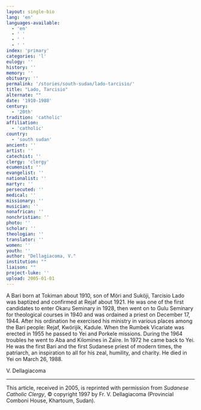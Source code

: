 ```yaml
---
layout: single-bio
lang: 'en'
languages-available:
  - 'en'
  - ' '
  - ' '
  - ' '
index: 'primary'
categories: 'l'
eulogy: ''
history: ''
memory: ''
obituary: ''
permalink: '/stories/south-sudan/lado-tarcisio/'
title: "Lado, Tarcisio"
alternate: ""
date: '1910-1988'
century:
  - '20th'
tradition: 'catholic'
affiliation:
  - 'catholic'
country:
  - 'south sudan'
ancient: ''
artist: ''
catechist: ''
clergy: 'clergy'
ecumenist: ''
evangelist: ''
nationalist: ''
martyr: ''
persecuted: ''
medical: ''
missionary: ''
musician: ''
nonafrican: ''
nonchristian: ''
photo: ''
scholar: ''
theologian: ''
translator: ''
women: ''
youth: ''
author: "Dellagiacoma, V."
institution: ""
liaison: ""
project-luke: ''
upload: 2005-01-01
---
```




A Bari born at Tokiman about 1910, son of Möri and Suköji, Tarcisio Lado was baptized and confirmed at Rejaf about 1921. He was one of the first candidates to enter Okaru Seminary in 1928, then went on to Gulu Seminary for theological courses in 1940 and was ordained a priest on December 17, 1944. After his ordination he exercised his ministry in various places among the Bari people: Rejaf, Kwörijik, Kadule. When the Rumbek Vicariate was erected in 1955 he passed to Yei and Porkele missions. During the 1964 troubles he went to Aba and Kilomines in Zaïre. In 1972 he came back to Yei. He was the first Bari and the first Sudanese priest of modern times, the patriarch, an inspiration to all for his zeal, humility, and charity. He died in Yei on March 26, 1988.

V. Dellagiacoma

---

This article, received in 2005, is reprinted with permission from *Sudanese Catholic Clergy*, © copyright 1997 by Fr. V. Dellagiacoma (Provincial Comboni House, Khartoum, Sudan).
